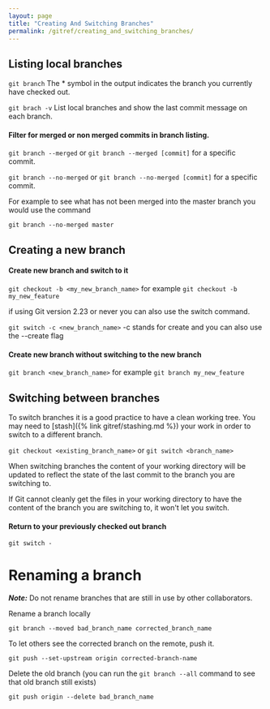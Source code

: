 ```yaml
---
layout: page
title: "Creating And Switching Branches"
permalink: /gitref/creating_and_switching_branches/
---
```


[comment]: <> (TODO: REV MARKER)

## Listing local branches

`git branch` The * symbol in the output indicates the branch you currently have checked out.

`git brach -v` List local branches and show the last commit message on each branch.

#### Filter for merged or non merged commits in branch listing.  

`git branch --merged` or `git branch --merged [commit]` for a specific commit.

`git branch --no-merged` or `git branch --no-merged [commit]` for a specific commit.

[comment]: <> (TODO: What is the use case for the above commands?  Need to experiment and figure out)

For example to see what has not been merged into the master branch you would use the command

`git branch --no-merged master`

## Creating a new branch

#### Create new branch and switch to it
 
`git checkout -b <my_new_branch_name>` for example `git checkout -b my_new_feature`

if using Git version 2.23 or never you can also use the switch command.

`git switch -c <new_branch_name>` -c stands for create and you can also use the --create flag

#### Create new branch without switching to the new branch

`git branch <new_branch_name>` for example `git branch my_new_feature`

## Switching between branches

To switch branches it is a good practice to have a clean working tree.  You may need to [stash]({% link gitref/stashing.md %}) your work in order to switch to a different branch.
 
`git checkout <existing_branch_name>` or `git switch <branch_name>`

When switching branches the content of your working directory will be updated to reflect the state of the last commit to the branch you are switching to.

If Git cannot cleanly get the files in your working directory to have the content of the branch you are switching to, it won't let you switch.

#### Return to your previously checked out branch 

`git switch -`

# Renaming a branch

***Note:*** Do not rename branches that are still in use by other collaborators.

Rename a branch locally

`git branch --moved bad_branch_name corrected_branch_name`

To let others see the corrected branch on the remote, push it.

`git push --set-upstream origin corrected-branch-name`

Delete the old branch (you can run the `git branch --all` command to see that old branch still exists)

`git push origin --delete bad_branch_name`